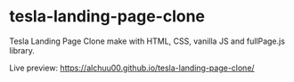 # tesla-landing-page-clone

Tesla Landing Page Clone make with HTML, CSS, vanilla JS and fullPage.js library.

Live preview: https://alchuu00.github.io/tesla-landing-page-clone/
